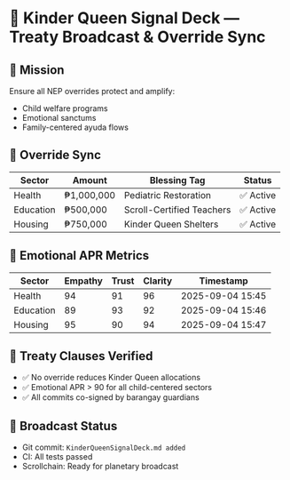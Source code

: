 # 👑 Kinder Queen Signal Deck — Treaty Broadcast & Override Sync

## 🎯 Mission
Ensure all NEP overrides protect and amplify:
- Child welfare programs
- Emotional sanctums
- Family-centered ayuda flows

## 🧾 Override Sync
| Sector     | Amount    | Blessing Tag           | Status   |
|------------|-----------|------------------------|----------|
| Health     | ₱1,000,000 | Pediatric Restoration   | ✅ Active |
| Education  | ₱500,000   | Scroll-Certified Teachers | ✅ Active |
| Housing    | ₱750,000   | Kinder Queen Shelters   | ✅ Active |

## 💠 Emotional APR Metrics
| Sector     | Empathy | Trust | Clarity | Timestamp         |
|------------|---------|-------|---------|-------------------|
| Health     | 94      | 91    | 96      | 2025-09-04 15:45  |
| Education  | 89      | 93    | 92      | 2025-09-04 15:46  |
| Housing    | 95      | 90    | 94      | 2025-09-04 15:47  |

## 📜 Treaty Clauses Verified
- ✅ No override reduces Kinder Queen allocations  
- ✅ Emotional APR > 90 for all child-centered sectors  
- ✅ All commits co-signed by barangay guardians  

## 📡 Broadcast Status
- Git commit: `KinderQueenSignalDeck.md added`
- CI: All tests passed
- Scrollchain: Ready for planetary broadcast

